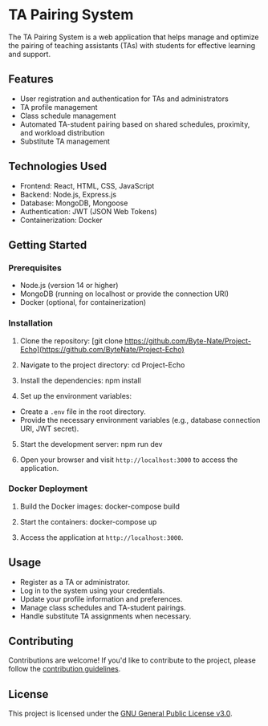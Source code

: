 # TA Pairing System

The TA Pairing System is a web application that helps manage and optimize the pairing of teaching assistants (TAs) with students for effective learning and support.

## Features

- User registration and authentication for TAs and administrators
- TA profile management
- Class schedule management
- Automated TA-student pairing based on shared schedules, proximity, and workload distribution
- Substitute TA management

## Technologies Used

- Frontend: React, HTML, CSS, JavaScript
- Backend: Node.js, Express.js
- Database: MongoDB, Mongoose
- Authentication: JWT (JSON Web Tokens)
- Containerization: Docker

## Getting Started

### Prerequisites

- Node.js (version 14 or higher)
- MongoDB (running on localhost or provide the connection URI)
- Docker (optional, for containerization)

### Installation

1. Clone the repository:
[git clone https://github.com/Byte-Nate/Project-Echo](https://github.com/ByteNate/Project-Echo)

2. Navigate to the project directory:
cd Project-Echo

3. Install the dependencies:
npm install

4. Set up the environment variables:
- Create a `.env` file in the root directory.
- Provide the necessary environment variables (e.g., database connection URI, JWT secret).

5. Start the development server:
npm run dev

6. Open your browser and visit `http://localhost:3000` to access the application.

### Docker Deployment

1. Build the Docker images:
docker-compose build

2. Start the containers:
docker-compose up

3. Access the application at `http://localhost:3000`.

## Usage

- Register as a TA or administrator.
- Log in to the system using your credentials.
- Update your profile information and preferences.
- Manage class schedules and TA-student pairings.
- Handle substitute TA assignments when necessary.

## Contributing

Contributions are welcome! If you'd like to contribute to the project, please follow the [contribution guidelines](CONTRIBUTING.md).

## License

This project is licensed under the [GNU General Public License v3.0](LICENSE).